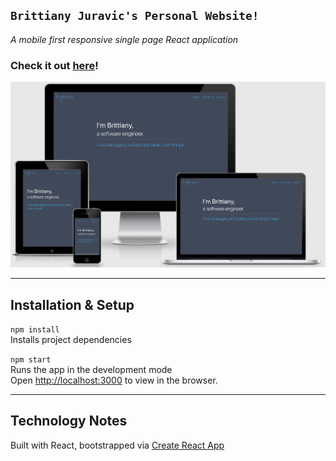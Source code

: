 ## `Brittiany Juravic's Personal Website!`

<em>A mobile first responsive single page React application</em>

### Check it out [here](https://www.brittianyjuravic.com/)!
![Brittiany Juravic's home page](./bmj-home-page.png "Showcasing responsive design across multiple devices")

--------------------------
## Installation & Setup

`npm install`<br />
Installs project dependencies

`npm start`<br />
Runs the app in the development mode<br />
Open [http://localhost:3000](http://localhost:3000) to view in the browser.

--------------------------
## Technology Notes

Built with React, bootstrapped via [Create React App](https://github.com/facebook/create-react-app)